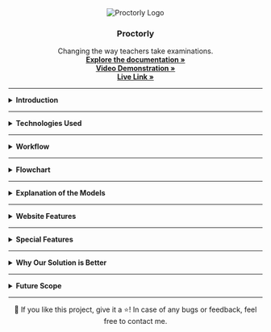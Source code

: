 <div align="center">
  <img src="/bg.png" alt="Proctorly Logo" width="600">
  <h3 align="center">Proctorly</h3>
  <p align="center">
    Changing the way teachers take examinations.<br>
    <a href="https://drive.google.com/file/d/1qYvdLZSJQP73nDsnra9D96X2YBksIoWI/view?usp=sharing" target="_blank"><strong>Explore the documentation »</strong></a><br>
    <a href="https://drive.google.com/file/d/1tP3LpOuq9oVjJ5IHTt3EekR550bA1q01/view?usp=sharing" target="_blank"><strong>Video Demonstration »</strong></a><br>
    <a href="https://proctorly-web1.netlify.app" target="_blank"><strong>Live Link »</strong></a>
  </p>
</div>

<hr>

<details>
  <summary><strong>Introduction</strong></summary>
  <br>
  <p>
    With the onset of COVID-19, students and teachers across the globe were forced to shift to online teaching. The lectures started being held over Google Meet or Zoom, but none of these platforms had a solution for proctoring online examinations.
  </p>
  <p>
    Human proctors were unable to monitor each student carefully, leading to massive cheating and misconduct in exams.
  </p>
  <p>
    <strong>Our vision</strong> was to develop an automated Artificial Intelligence-based proctoring system that:
  </p>
  <ul>
    <li>Replaces human proctors and ensures stricter monitoring</li>
    <li>Detects similarities in student submissions and reports them</li>
    <li>Reduces misconduct and maintains academic integrity</li>
  </ul>
</details>

<hr>

<details>
  <summary><strong>Technologies Used</strong></summary>
  <br>
  <p><strong>Integrated Development Environment (IDE):</strong> Google Colab, PyCharm, Replit</p>
  <p><strong>Programming Languages:</strong> Python, JavaScript, HTML, CSS, JSX</p>
  <p><strong>Frameworks &amp; Libraries:</strong></p>
  <ul>
    <li>TensorFlow</li>
    <li>Keras</li>
    <li>OpenCV</li>
    <li>NumPy</li>
    <li>Matplotlib</li>
    <li>Speech Recognition</li>
    <li>Scikit-Learn</li>
    <li>ReactJS</li>
    <li>TailwindCSS</li>
    <li>Animate.css</li>
    <li>Tachyons</li>
  </ul>
  <p><strong>Deep Learning Architectures Used:</strong></p>
  <ul>
    <li>Convolutional Neural Network</li>
    <li>Recurrent Neural Network</li>
    <li>YOLOv4 with Darknet</li>
    <li>Gensim.models</li>
    <li>Pyaudio</li>
    <li>Dlib</li>
  </ul>
</details>

<hr>

<details>
  <summary><strong>Workflow</strong></summary>
  <br>
  <ol>
    <li>The teacher/university shares the exam link</li>
    <li>Students log in to the website</li>
    <li>ML models detect cheating attempts in real time</li>
    <li>A log of suspicious activities is sent to the teacher/examiner</li>
    <li>Students submit their exams</li>
    <li>Answers are cross-checked for collaborative cheating</li>
    <li>The final reports (with confidential info redacted) are sent to the teacher</li>
    <li>The result is announced</li>
    <li><strong>Outcome:</strong> No cheating, benefiting both students and teachers!</li>
  </ol>
</details>

<hr>

<details>
  <summary><strong>Flowchart</strong></summary>
  <br>
  <p align="center">
    <img src="flowchart.JPG" alt="Flowchart" width="600">
  </p>
</details>

<hr>

<details>
  <summary><strong>Explanation of the Models</strong></summary>
  <br>
  <ol>
    <li><strong>Mouth Movement Tracking:</strong> Detects if a student speaks during the exam.</li>
    <li><strong>Person Counting:</strong> Detects the number of individuals in the room.</li>
    <li><strong>Malicious Object Detection:</strong> Identifies cheating materials (books, phones, notes, etc.).</li>
    <li><strong>Answer Similarity Checker:</strong> Identifies collaborative/direct copying in student responses.</li>
    <li><strong>Speech Recognition Surveillance:</strong> Detects spoken words related to the exam questions.</li>
    <li><strong>Headphone Detection:</strong> Checks if a student is using an audio device.</li>
    <li><strong>Eye Tracking:</strong> Monitors eye movements to detect suspicious behavior.</li>
  </ol>
</details>

<hr>

<details>
  <summary><strong>Website Features</strong></summary>
  <br>
  <ul>
    <li><strong>Tab Switch Detection</strong></li>
    <li><strong>Copy-Paste Detection</strong></li>
    <li><strong>Warning System</strong></li>
    <li><strong>User-Friendly Interface</strong></li>
  </ul>
</details>

<hr>

<details>
  <summary><strong>Special Features</strong></summary>
  <br>
  <ol>
    <li><strong>Parallel Processing:</strong> Multi-threaded models ensure low latency and high efficiency.</li>
    <li><strong>Privacy-Focused:</strong> No student data is stored; reports contain limited anonymized data.</li>
    <li><strong>Zero Setup:</strong> Students don’t need any additional hardware or software.</li>
    <li><strong>Student-Centric:</strong> Designed to be stress-free for students while ensuring fairness.</li>
    <li><strong>Cost-Effective:</strong> AI-based monitoring is cheaper than hiring human proctors.</li>
  </ol>
</details>

<hr>

<details>
  <summary><strong>Why Our Solution is Better</strong></summary>
  <br>
  <ol>
    <li><strong>Higher Accuracy:</strong> AI ensures each student is monitored at all times.</li>
    <li><strong>Immediate Action:</strong> Anomalies are reported in real time.</li>
    <li><strong>Remote Accessibility:</strong> Can be deployed for online examinations easily.</li>
    <li><strong>Privacy-Focused:</strong> No recorded videos or images are stored, preventing misuse.</li>
  </ol>
</details>

<hr>

<details>
  <summary><strong>Future Scope</strong></summary>
  <br>
  <ol>
    <li>Develop a full-fledged commercial product.</li>
    <li>Enhance the accuracy of the headphone detection model.</li>
    <li>Use improved datasets for better model performance.</li>
    <li>Optimize model efficiency with better algorithms.</li>
    <li>Create an end-to-end proctoring solution for universities.</li>
  </ol>
</details>

<hr>

<!-- FOOTER -->
<div align="center">
  💙 If you like this project, give it a ⭐! In case of any bugs or feedback, feel free to contact me.
</div>
